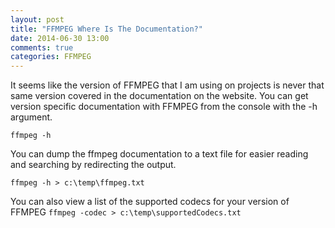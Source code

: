 ```yaml
---
layout: post
title: "FFMPEG Where Is The Documentation?"
date: 2014-06-30 13:00
comments: true
categories: FFMPEG
---
```


It seems like the version of FFMPEG that I am using on projects is never that same version covered in the documentation on the website.  You can get version specific documentation with FFMPEG from the console with the -h argument.

`ffmpeg -h`

You can dump the ffmpeg documentation to a text file for easier reading and searching by redirecting the output. 
	
`ffmpeg -h > c:\temp\ffmpeg.txt`

You can also view a list of the supported codecs for your version of FFMPEG
`ffmpeg -codec > c:\temp\supportedCodecs.txt`